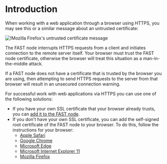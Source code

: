 [link-node-installation]:       install-certificate-on-fast-node.md
[link-safari-ssl]:              browsers-ssl/safari-ssl.md
[link-chrome-ssl]:              browsers-ssl/chrome-ssl.md
[link-edge-ssl]:                browsers-ssl/edge-ssl.md
[link-ie11-ssl]:                browsers-ssl/ie11-ssl.md
[link-firefox-ssl]:             browsers-ssl/firefox-ssl.md

[img-insecure-connection]:      ../../images/fast/qsg/common/deployment/11-qsg-fast-inst-untrusted-cert.png


# Introduction

When working with a web application through a browser using HTTPS, you may see this or a similar message about an untrusted certificate:

![!Mozilla Firefox's untrusted certificate message][img-insecure-connection]

The FAST node interrupts HTTPS requests from a client and initiates connection to the remote server itself. Your browser must trust the FAST node certificate, otherwise the browser will treat this situation as a man-in-the-middle attack.  

If a FAST node does not have a certificate that is trusted by the browser you are using, then attempting to send HTTPS requests to the server from that browser will result in an unsecured connection warning. 

For successful work with web applications via HTTPS you can use one of the following solutions:
*   If you have your own SSL certificate that your browser already trusts, you can [add it to the FAST node][link-node-installation].
*   If you don't have your own SSL certificate, you can add the self-signed root certificate of the FAST node to your browser. To do this, follow the instructions for your browser:
    *   [Apple Safari][link-safari-ssl]
    *   [Google Chrome][link-chrome-ssl]
    *   [Microsoft Edge][link-edge-ssl]
    *   [Microsoft Internet Explorer 11][link-ie11-ssl]
    *   [Mozilla Firefox][link-firefox-ssl]